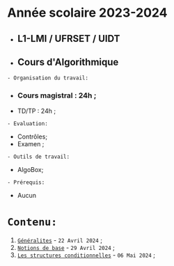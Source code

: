# Année scolaire 2023-2024
 * ##  L1-LMI / UFRSET / UIDT  
 * ##  Cours d'Algorithmique
 
 ``` - Organisation du travail: ```
 * ### Cours magistral : 24h ;
 * TD/TP : 24h ;
 
``` - Evaluation: ```
 * Contrôles;
 * Examen ;
 
``` - Outils de travail: ```
 * AlgoBox;
   
``` - Prérequis: ```
 * Aucun
 
 # ``` Contenu: ```
 1. [`Généralites`](https://github.com/pape-barro/L1-LMI-ALGO/blob/main/generalites.pdf) - ``` 22 Avril 2024 ``` ;
 2. [`Notions de base`](https://github.com/pape-barro/L1-LMI-ALGO/blob/main/notions_de_base.pdf) - ``` 29 Avril 2024 ``` ;
 3. [`Les structures conditionnelles`](https://github.com/pape-barro/L1-LMI-ALGO/blob/main/structures_conditionnelles.pdf) - ``` 06 Mai 2024 ``` ;

